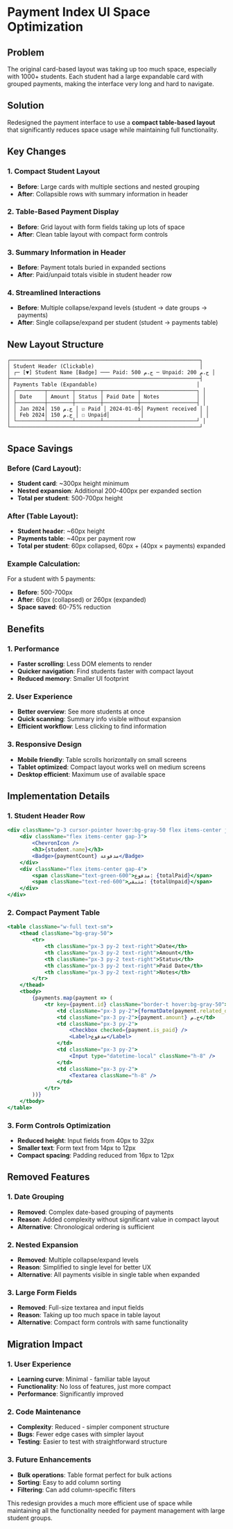 # Payment Index UI Space Optimization

## Problem
The original card-based layout was taking up too much space, especially with 1000+ students. Each student had a large expandable card with grouped payments, making the interface very long and hard to navigate.

## Solution
Redesigned the payment interface to use a **compact table-based layout** that significantly reduces space usage while maintaining full functionality.

## Key Changes

### 1. Compact Student Layout
- **Before**: Large cards with multiple sections and nested grouping
- **After**: Collapsible rows with summary information in header

### 2. Table-Based Payment Display
- **Before**: Grid layout with form fields taking up lots of space
- **After**: Clean table layout with compact form controls

### 3. Summary Information in Header
- **Before**: Payment totals buried in expanded sections
- **After**: Paid/unpaid totals visible in student header row

### 4. Streamlined Interactions
- **Before**: Multiple collapse/expand levels (student → date groups → payments)
- **After**: Single collapse/expand per student (student → payments table)

## New Layout Structure

```
┌─────────────────────────────────────────────────────────────┐
│ Student Header (Clickable)                                  │
│ ┌─ [▼] Student Name [Badge] ─── Paid: 500 ج.م ─ Unpaid: 200 ج.م │
├─────────────────────────────────────────────────────────────┤
│ Payments Table (Expandable)                                │
│ ┌─────────┬────────┬────────┬───────────┬──────────────────┐ │
│ │ Date    │ Amount │ Status │ Paid Date │ Notes            │ │
│ ├─────────┼────────┼────────┼───────────┼──────────────────┤ │
│ │ Jan 2024│ 150 ج.م │ ☑ Paid │ 2024-01-05│ Payment received │ │
│ │ Feb 2024│ 150 ج.م │ ☐ Unpaid│          │                  │ │
│ └─────────┴────────┴────────┴───────────┴──────────────────┘ │
└─────────────────────────────────────────────────────────────┘
```

## Space Savings

### Before (Card Layout):
- **Student card**: ~300px height minimum
- **Nested expansion**: Additional 200-400px per expanded section
- **Total per student**: 500-700px height

### After (Table Layout):
- **Student header**: ~60px height
- **Payments table**: ~40px per payment row
- **Total per student**: 60px collapsed, 60px + (40px × payments) expanded

### Example Calculation:
For a student with 5 payments:
- **Before**: 500-700px
- **After**: 60px (collapsed) or 260px (expanded)
- **Space saved**: 60-75% reduction

## Benefits

### 1. Performance
- **Faster scrolling**: Less DOM elements to render
- **Quicker navigation**: Find students faster with compact layout
- **Reduced memory**: Smaller UI footprint

### 2. User Experience
- **Better overview**: See more students at once
- **Quick scanning**: Summary info visible without expansion
- **Efficient workflow**: Less clicking to find information

### 3. Responsive Design
- **Mobile friendly**: Table scrolls horizontally on small screens
- **Tablet optimized**: Compact layout works well on medium screens
- **Desktop efficient**: Maximum use of available space

## Implementation Details

### 1. Student Header Row
```jsx
<div className="p-3 cursor-pointer hover:bg-gray-50 flex items-center justify-between">
    <div className="flex items-center gap-3">
        <ChevronIcon />
        <h3>{student.name}</h3>
        <Badge>{paymentCount} مدفوعة</Badge>
    </div>
    <div className="flex items-center gap-4">
        <span className="text-green-600">مدفوع: {totalPaid}</span>
        <span className="text-red-600">متبقي: {totalUnpaid}</span>
    </div>
</div>
```

### 2. Compact Payment Table
```jsx
<table className="w-full text-sm">
    <thead className="bg-gray-50">
        <tr>
            <th className="px-3 py-2 text-right">Date</th>
            <th className="px-3 py-2 text-right">Amount</th>
            <th className="px-3 py-2 text-right">Status</th>
            <th className="px-3 py-2 text-right">Paid Date</th>
            <th className="px-3 py-2 text-right">Notes</th>
        </tr>
    </thead>
    <tbody>
        {payments.map(payment => (
            <tr key={payment.id} className="border-t hover:bg-gray-50">
                <td className="px-3 py-2">{formatDate(payment.related_date)}</td>
                <td className="px-3 py-2">{payment.amount} ج.م</td>
                <td className="px-3 py-2">
                    <Checkbox checked={payment.is_paid} />
                    <Label>مدفوع</Label>
                </td>
                <td className="px-3 py-2">
                    <Input type="datetime-local" className="h-8" />
                </td>
                <td className="px-3 py-2">
                    <Textarea className="h-8" />
                </td>
            </tr>
        ))}
    </tbody>
</table>
```

### 3. Form Controls Optimization
- **Reduced height**: Input fields from 40px to 32px
- **Smaller text**: Form text from 14px to 12px
- **Compact spacing**: Padding reduced from 16px to 12px

## Removed Features

### 1. Date Grouping
- **Removed**: Complex date-based grouping of payments
- **Reason**: Added complexity without significant value in compact layout
- **Alternative**: Chronological ordering is sufficient

### 2. Nested Expansion
- **Removed**: Multiple collapse/expand levels
- **Reason**: Simplified to single level for better UX
- **Alternative**: All payments visible in single table when expanded

### 3. Large Form Fields
- **Removed**: Full-size textarea and input fields
- **Reason**: Taking up too much space in table layout
- **Alternative**: Compact form controls with same functionality

## Migration Impact

### 1. User Experience
- **Learning curve**: Minimal - familiar table layout
- **Functionality**: No loss of features, just more compact
- **Performance**: Significantly improved

### 2. Code Maintenance
- **Complexity**: Reduced - simpler component structure
- **Bugs**: Fewer edge cases with simpler layout
- **Testing**: Easier to test with straightforward structure

### 3. Future Enhancements
- **Bulk operations**: Table format perfect for bulk actions
- **Sorting**: Easy to add column sorting
- **Filtering**: Can add column-specific filters

This redesign provides a much more efficient use of space while maintaining all the functionality needed for payment management with large student groups.
